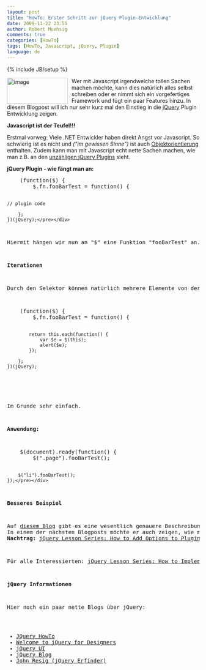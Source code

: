 ```yaml
---
layout: post
title: "HowTo: Erster Schritt zur jQuery Plugin-Entwicklung"
date: 2009-11-22 23:55
author: Robert Muehsig
comments: true
categories: [HowTo]
tags: [HowTo, Javascript, jQuery, Plugin]
language: de
---
```

{% include JB/setup %}
<p><a href="{{BASE_PATH}}/assets/wp-images-de/image872.png"><img style="border-top-width: 0px; border-left-width: 0px; border-bottom-width: 0px; margin: 0px 10px 0px 0px; border-right-width: 0px" height="68" alt="image" src="{{BASE_PATH}}/assets/wp-images-de/image_thumb57.png" width="159" align="left" border="0"></a> </p> <p>Wer mit Javascript irgendwelche tollen Sachen machen möchte, kann dies natürlich alles selbst schreiben oder er nimmt sich ein vorgefertiges Framework und fügt ein paar Features hinzu. In diesem Blogpost will ich nur sehr kurz mal den Einstieg in die <a href="http://jquery.com/">jQuery</a> Plugin Entwicklung zeigen.</p><p><strong>Javascript ist der Teufel!!!</strong></p> <p>Erstmal vorweg: Viele .NET Entwickler haben direkt Angst vor Javascript. So schwierig ist es nicht und <em>("im gewissen Sinne")</em> ist auch <a href="{{BASE_PATH}}/2007/11/16/howto-objektorientierte-programmierung-oop-in-javascript-eine-einfache-klasse-erstellen/">Objektorientierung</a> enthalten. Zudem kann man mit Javascript echt nette Sachen machen, wie man z.B. an den <a href="http://team.sfi.vn/post/37-More-Shocking-jQuery-Plugins.aspx">unzähligen jQuery Plugins</a> sieht.</p> <p><strong>jQuery Plugin - wie fängt man an:</strong></p> <div class="wlWriterSmartContent" id="scid:812469c5-0cb0-4c63-8c15-c81123a09de7:01723f27-d4f7-487b-b49f-9ff06638a5b3" style="padding-right: 0px; display: inline; padding-left: 0px; float: none; padding-bottom: 0px; margin: 0px; padding-top: 0px"><pre name="code" class="c#">    (function($) {
        $.fn.fooBarTest = function() {

	// plugin code

        };
    })(jQuery);</pre></div>
<p>Hiermit hängen wir nun an "$" eine Funktion "fooBarTest" an. Diese kann ich einfach über "$(SELEKTOR).fooBarTest()" aufrufen.</p>
<p><strong>Iterationen</strong></p>
<p>Durch den Selektor können natürlich mehrere Elemente von der Funktion "betroffen" sein. Dafür kann man innerhalb mit "each" die Elemente durchlaufen. Für jedes Element gebe ich einfach ein alert aus.</p>
<div class="wlWriterSmartContent" id="scid:812469c5-0cb0-4c63-8c15-c81123a09de7:83894490-63b7-48d5-8e29-59e053c0f278" style="padding-right: 0px; display: inline; padding-left: 0px; float: none; padding-bottom: 0px; margin: 0px; padding-top: 0px"><pre name="code" class="c#">    (function($) {
        $.fn.fooBarTest = function() {

            return this.each(function() {
                var $e = $(this);
                alert($e);
            });

        };
    })(jQuery);
</pre></div>
<p>Im Grunde sehr einfach. </p>
<p><strong>Anwendung:</strong></p>
<div class="wlWriterSmartContent" id="scid:812469c5-0cb0-4c63-8c15-c81123a09de7:b177e97c-3d71-42a2-a2e7-3f51398dcf83" style="padding-right: 0px; display: inline; padding-left: 0px; float: none; padding-bottom: 0px; margin: 0px; padding-top: 0px"><pre name="code" class="c#">    $(document).ready(function() {
        $(".page").fooBarTest();

        $("li").fooBarTest();
    });</pre></div>
<p><strong>Besseres Beispiel</strong></p>
<p>Auf <a href="http://woorkup.com">diesem Blog</a> gibt es eine wesentlich genauere Beschreibung und von da habe ich auch meine Informationen. Ich merke mir am besten was, wenn ich es einfach mal ausprobiere ;)<br>In einem der nächsten Blogposts möchte er auch zeigen, wie man z.B. Parameter mitgibt.<br><strong>Nachtrag: </strong><a href="http://woorkup.com/2009/11/29/jquery-lesson-series-how-to-add-options-to-plugins/">jQuery Lesson Series: How to Add Options to Plugins</a></p>
<p>Für alle Interessierten: <a href="http://woorkup.com/2009/11/19/jquery-lesson-series-how-to-implement-your-first-plugin/?utm_source=feedburner&amp;utm_medium=feed&amp;utm_campaign=Feed%3A+Woork+(Woork+Up+|+A+Fresh+Charge+of+Creativity)&amp;utm_content=Google+International">jQuery Lesson Series: How to Implement Your First Plugin</a></p>
<p><strong>jQuery Informationen</strong></p>
<p>Hier noch ein paar nette Blogs über jQuery:</p>
<ul>
<li><a href="http://jquery-howto.blogspot.com/">JQuery HowTo</a> 
<li><a href="http://jqueryfordesigners.com/">Welcome to jQuery for Designers</a> 
<li><a href="http://blog.jqueryui.com/">jQuery UI</a> 
<li><a href="http://blog.jquery.com/">jQuery Blog</a> 
<li><a href="http://ejohn.org/">John Resig (jQuery Erfinder)</a></li></ul>
